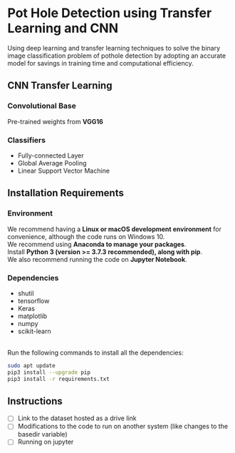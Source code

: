 # Pot Hole Detection using Transfer Learning and CNN
Using deep learning and transfer learning techniques to solve the binary image classification problem of pothole detection by adopting an accurate model for savings in training time and computational efficiency.

## CNN Transfer Learning
### Convolutional Base
Pre-trained weights from **VGG16**

### Classifiers
  - Fully-connected Layer
  - Global Average Pooling
  - Linear Support Vector Machine

## Installation Requirements
### Environment
We recommend having a **Linux or macOS development environment** for convenience, although the code runs on Windows 10.<br>We recommend using **Anaconda to manage your packages**.<br>Install **Python 3 (version >= 3.7.3 recommended), along with pip**.<br>We also recommend running the code on **Jupyter Notebook**.

### Dependencies
- shutil
- tensorflow
- Keras
- matplotlib
- numpy
- scikit-learn

<br>Run the following commands to install all the dependencies:
```bash
sudo apt update
pip3 install --upgrade pip
pip3 install -r requirements.txt
```
## Instructions
- [ ] Link to the dataset hosted as a drive link
- [ ] Modifications to the code to run on another system (like changes to the basedir variable)
- [ ] Running on jupyter
